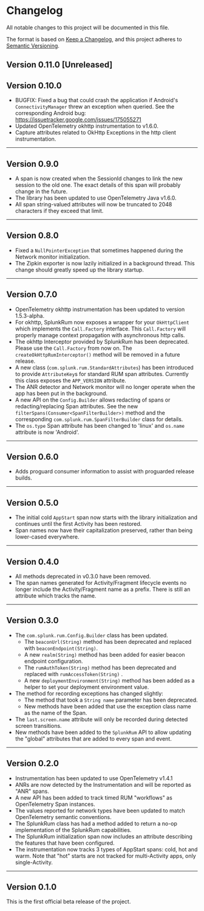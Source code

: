 # Changelog

All notable changes to this project will be documented in this file.

The format is based on [Keep a Changelog](https://keepachangelog.com/en/1.1.0/), and this project
adheres to [Semantic Versioning](https://semver.org/spec/v2.0.0.html).

## Version 0.11.0 [Unreleased]

## Version 0.10.0

- BUGFIX: Fixed a bug that could crash the application if Android's `ConnectivityManager` threw an
exception when queried. See the corresponding Android bug: https://issuetracker.google.com/issues/175055271
- Updated OpenTelemetry okhttp instrumentation to v1.6.0.
- Capture attributes related to OkHttp Exceptions in the http client instrumentation.

---

## Version 0.9.0

- A span is now created when the SessionId changes to link the new session to the old one. The exact
  details of this span will probably change in the future.
- The library has been updated to use OpenTelemetry Java v1.6.0.
- All span string-valued attributes will now be truncated to 2048 characters if they exceed that
  limit.

---

## Version 0.8.0

- Fixed a `NullPointerException` that sometimes happened during the Network monitor initialization.
- The Zipkin exporter is now lazily initialized in a background thread. This change should greatly speed up the library startup.

---

## Version 0.7.0 

- OpenTelemetry okhttp instrumentation has been updated to version 1.5.3-alpha. 
- For okhttp, SplunkRum now exposes a wrapper for your `OkHttpClient` which implements the `Call.Factory`
  interface. This `Call.Factory` will properly manage context propagation with asynchronous http calls.
- The okhttp Interceptor provided by SplunkRum has been deprecated. Please use the `Call.Factory` from now on.
  The `createOkHttpRumInterceptor()` method will be removed in a future release.
- A new class (`com.splunk.rum.StandardAttributes`) has been introduced to provide `AttributeKey`s for 
  standard RUM span attributes. Currently this class exposes the `APP_VERSION` attribute.
- The ANR detector and Network monitor will no longer operate when the app has been put in the background.
- A new API on the `Config.Builder` allows redacting of spans or redacting/replacing Span attributes. See
  the new `filterSpans(Consumer<SpanFilterBuilder>)` method and the corresponding `com.splunk.rum.SpanFilterBuilder` class
  for details.
- The `os.type` Span attribute has been changed to 'linux' and `os.name` attribute is now 'Android'. 

---

## Version 0.6.0

- Adds proguard consumer information to assist with proguarded release builds.

---

## Version 0.5.0

- The initial cold `AppStart` span now starts with the library initialization and continues until the first Activity has been restored.
- Span names now have their capitalization preserved, rather than being lower-cased everywhere.

---

## Version 0.4.0

- All methods deprecated in v0.3.0 have been removed.
- The span names generated for Activity/Fragment lifecycle events no longer include the
  Activity/Fragment name as a prefix. There is still an attribute which tracks the name.

---

## Version 0.3.0

- The `com.splunk.rum.Config.Builder` class has been updated.
  - The `beaconUrl(String)` method has been deprecated and replaced with `beaconEndpoint(String)`.
  - A new `realm(String)` method has been added for easier beacon endpoint configuration.
  - The `rumAuthToken(String)` method has been deprecated and replaced with `rumAccessToken(String)`
    .
  - A new `deploymentEnvironment(String)` method has been added as a helper to set your deployment
    environment value.
- The method for recording exceptions has changed slightly:
  - The method that took a `String name` parameter has been deprecated.
  - New methods have been added that use the exception class name as the name of the Span.
- The `last.screen.name` attribute will only be recorded during detected screen transitions.
- New methods have been added to the `SplunkRum` API to allow updating the "global" attributes that
  are added to every span and event.

---
## Version 0.2.0

- Instrumentation has been updated to use OpenTelemetry v1.4.1
- ANRs are now detected by the Instrumentation and will be reported as "ANR" spans.
- A new API has been added to track timed RUM "workflows" as OpenTelemetry Span instances.
- The values reported for network types have been updated to match OpenTelemetry semantic
  conventions.
- The SplunkRum class has had a method added to return a no-op implementation of the SplunkRum
  capabilities.
- The SplunkRum initialization span now includes an attribute describing the features that have been
  configured.
- The instrumentation now tracks 3 types of AppStart spans: cold, hot and warm. Note that "hot"
  starts are not tracked for multi-Activity apps, only single-Activity.

---
## Version 0.1.0

This is the first official beta release of the project.
